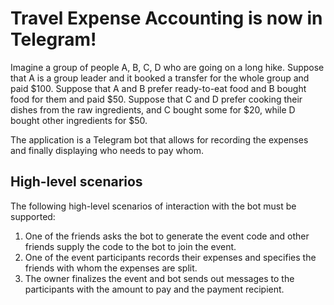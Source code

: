 # Travel Expense Accounting is now in Telegram!

Imagine a group of people A, B, C, D who are going on a long hike. Suppose that A is a group leader and it booked a transfer for the whole group and paid $100. 
Suppose that A and B prefer ready-to-eat food and B bought food for them and paid $50. 
Suppose that C and D prefer cooking their dishes from the raw ingredients, and C bought some for $20, while D bought other ingredients for $50. 

The application is a Telegram bot that allows for recording the expenses and finally displaying who needs to pay whom. 

## High-level scenarios

The following high-level scenarios of interaction with the bot must be supported:

1. One of the friends asks the bot to generate the event code and other friends supply the code to the bot to join the event.
2. One of the event participants records their expenses and specifies the friends with whom the expenses are split.
3. The owner finalizes the event and bot sends out messages to the participants with the amount to pay and the payment recipient. 
